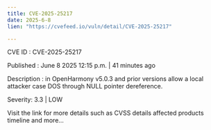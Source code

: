 ```yaml
---
title: CVE-2025-25217
date: 2025-6-8
lien: "https://cvefeed.io/vuln/detail/CVE-2025-25217"

---
```


CVE ID : CVE-2025-25217

Published :  June 8
2025
12:15 p.m. | 41 minutes ago

Description : in OpenHarmony v5.0.3 and prior versions allow a local attacker case DOS through NULL pointer dereference.

Severity: 3.3 | LOW

Visit the link for more details
such as CVSS details
affected products
timeline
and more...
